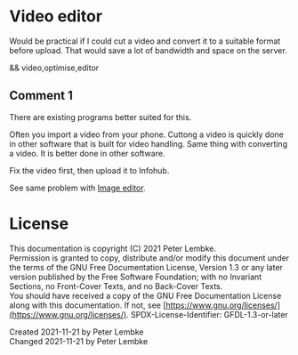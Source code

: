 # Video editor
Would be practical if I could cut a video and convert it to a suitable format before upload.
That would save a lot of bandwidth and space on the server.

&& video,optimise,editor

## Comment 1
There are existing programs better suited for this.

Often you import a video from your phone.
Cuttong a video is quickly done in other software that is built for video handling.
Same thing with converting a video. It is better done in other software.

Fix the video first, then upload it to Infohub.

See same problem with [Image editor](main,idea_bad_imageeditor).

# License
This documentation is copyright (C) 2021 Peter Lembke.  
Permission is granted to copy, distribute and/or modify this document under the terms of the GNU Free Documentation License, Version 1.3 or any later version published by the Free Software Foundation; with no Invariant Sections, no Front-Cover Texts, and no Back-Cover Texts.  
You should have received a copy of the GNU Free Documentation License along with this documentation. If not, see [https://www.gnu.org/licenses/](https://www.gnu.org/licenses/).  SPDX-License-Identifier: GFDL-1.3-or-later

Created 2021-11-21 by Peter Lembke  
Changed 2021-11-21 by Peter Lembke  
